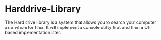 # Harddrive-Library
The Hard drive library is a system that allows you to search your computer as a whole for files.  It will implement a console utility first and then a UI-based implementation later.
